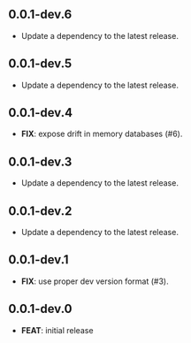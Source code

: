 ## 0.0.1-dev.6

 - Update a dependency to the latest release.

## 0.0.1-dev.5

 - Update a dependency to the latest release.

## 0.0.1-dev.4

 - **FIX**: expose drift in memory databases (#6).

## 0.0.1-dev.3

 - Update a dependency to the latest release.

## 0.0.1-dev.2

 - Update a dependency to the latest release.

## 0.0.1-dev.1

 - **FIX**: use proper dev version format (#3).

## 0.0.1-dev.0

 - **FEAT**: initial release

